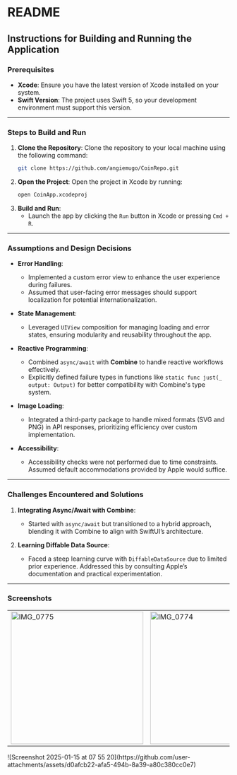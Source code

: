 # **README**

## **Instructions for Building and Running the Application**

### **Prerequisites**
- **Xcode**: Ensure you have the latest version of Xcode installed on your system.
- **Swift Version**: The project uses Swift 5, so your development environment must support this version.

---

### **Steps to Build and Run**
1. **Clone the Repository**:
   Clone the repository to your local machine using the following command:
   ```bash
   git clone https://github.com/angiemugo/CoinRepo.git
   ```
2. **Open the Project**:
   Open the project in Xcode by running:
   ```bash
   open CoinApp.xcodeproj
   ```
3. **Build and Run**:
   - Launch the app by clicking the `Run` button in Xcode or pressing `Cmd + R`.

---

### **Assumptions and Design Decisions**

- **Error Handling**:
  - Implemented a custom error view to enhance the user experience during failures.
  - Assumed that user-facing error messages should support localization for potential internationalization.

- **State Management**:
  - Leveraged `UIView` composition for managing loading and error states, ensuring modularity and reusability throughout the app.

- **Reactive Programming**:
  - Combined `async/await` with **Combine** to handle reactive workflows effectively.
  - Explicitly defined failure types in functions like `static func just(_ output: Output)` for better compatibility with Combine's type system.

- **Image Loading**:
  - Integrated a third-party package to handle mixed formats (SVG and PNG) in API responses, prioritizing efficiency over custom implementation.

- **Accessibility**:
  - Accessibility checks were not performed due to time constraints. Assumed default accommodations provided by Apple would suffice.

---

### **Challenges Encountered and Solutions**

1. **Integrating Async/Await with Combine**:
   - Started with `async/await` but transitioned to a hybrid approach, blending it with Combine to align with SwiftUI’s architecture.

2. **Learning Diffable Data Source**:
   - Faced a steep learning curve with `DiffableDataSource` due to limited prior experience. Addressed this by consulting Apple’s documentation and practical experimentation.

---

### **Screenshots**

<table>
  <tr>
    <td><img src="https://github.com/user-attachments/assets/73802092-1a77-46d4-ac69-25f5185ee43f" alt="IMG_0775" width="300"></td>
    <td><img src="https://github.com/user-attachments/assets/2224fa32-0d9e-4cdd-a970-e168554c304d" alt="IMG_0774" width="300"></td>
    <td><img src="https://github.com/user-attachments/assets/bcfaaa72-2a75-43bd-8193-810bd198c337" alt="IMG_0773" width="300"></td>
    <td><img src="https://github.com/user-attachments/assets/d0afcb22-afa5-494b-8a39-a80c380cc0e7" alt="IMG_0772" width="300"></td>
  </tr>
</table>![Screenshot 2025-01-15 at 07 55 20](https://github.com/user-attachments/assets/d0afcb22-afa5-494b-8a39-a80c380cc0e7)

